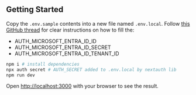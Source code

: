 ## Getting Started

Copy the `.env.sample` contents into a new file named `.env.local`.
Follow [this GitHub thread](https://github.com/nextauthjs/next-auth/discussions/9154#discussioncomment-10583104) for clear instructions on how to fill the:

- AUTH_MICROSOFT_ENTRA_ID_ID
- AUTH_MICROSOFT_ENTRA_ID_SECRET
- AUTH_MICROSOFT_ENTRA_ID_TENANT_ID

```bash
npm i # install dependencies
npx auth secret # AUTH_SECRET added to .env.local by nextauth lib
npm run dev
```

Open [http://localhost:3000](http://localhost:3000) with your browser to see the result.
